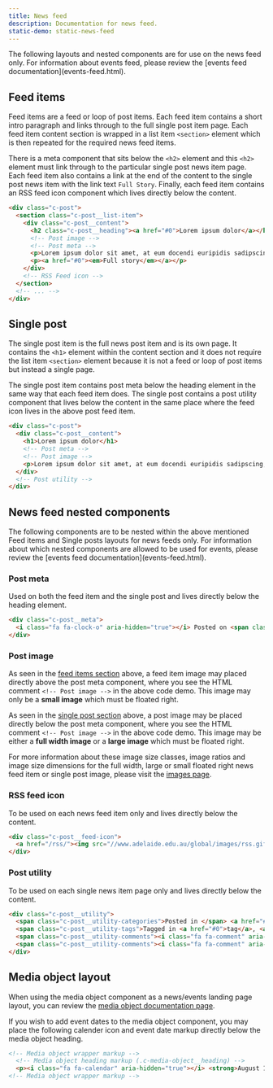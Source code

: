 ```yaml
---
title: News feed
description: Documentation for news feed.
static-demo: static-news-feed
---
```


<div class="primary callout">
<p>The following layouts and nested components are for use on the news feed only. For information about events feed, please review the [events feed documentation](events-feed.html).</p>
</div>

## Feed items

Feed items are a feed or loop of post items. Each feed item contains a short intro paragraph and links through to the full single post item page. Each feed item content section is wrapped in a list item `<section>` element which is then repeated for the required news feed items. 

There is a meta component that sits below the `<h2>` element and this `<h2>` element must link through to the particular single post news item page. Each feed item also contains a link at the end of the content to the single post news item with the link text `Full Story`. Finally, each feed item contains an RSS feed icon component which lives directly below the content.

```html
<div class="c-post">
  <section class="c-post__list-item">
    <div class="c-post__content">
      <h2 class="c-post__heading"><a href="#0">Lorem ipsum dolor</a></h2>
      <!-- Post image -->
      <!-- Post meta -->
      <p>Lorem ipsum dolor sit amet, at eum docendi euripidis sadipscing, dignissim conceptam percipitur nam an, mel te natum illum veritus. Et usu euismod nominati, cu meis habemus laboramus has, est veritus signiferumque ea. Ne ius stet nostro aeterno, facilis albucius definitionem ut mea.</p>
      <p><a href="#0"><em>Full story</em></a></p>
    </div>
    <!-- RSS Feed icon -->
  </section>
  <!-- ... -->
</div>
```

## Single post

The single post item is the full news post item and is its own page. It contains the `<h1>` element within the content section and it does not require the list item `<section>` element because it is not a feed or loop of post items but instead a single page.
 
The single post item contains post meta below the heading element in the same way that each feed item does. The single post contains a post utility component that lives below the content in the same place where the feed icon lives in the above post feed item.

```html
<div class="c-post">
  <div class="c-post__content">
    <h1>Lorem ipsum dolor</h1>
    <!-- Post meta -->
    <!-- Post image -->
    <p>Lorem ipsum dolor sit amet, at eum docendi euripidis sadipscing, dignissim conceptam percipitur nam an, mel te natum illum veritus.</p>
  </div>
  <!-- Post utility -->
</div>
```

## News feed nested components

<div class="primary callout">
<p>The following components are to be nested within the above mentioned Feed items and Single posts layouts for news feeds only. For information about which nested components are allowed to be used for events, please review the [events feed documentation](events-feed.html).</p>
</div>

### Post meta

Used on both the feed item and the single post and lives directly below the heading element.

```html
<div class="c-post__meta">
  <i class="fa fa-clock-o" aria-hidden="true"></i> Posted on <span class="c-post__meta-date"><a href="#0">December 9 2016</a></span> by <span class="c-post__meta-author"><a href="#0">Author Name</a></span>
</div>
```

### Post image

As seen in the [feed items section](#feed-items) above, a feed item image may placed directly above the post meta component, where you see the HTML comment `<!-- Post image -->` in the above code demo. This image may only be a **small image** which must be floated right.

As seen in the [single post section](#single-post) above, a post image may be placed directly below the post meta component, where you see the HTML comment  `<!-- Post image -->` in the above code demo. This image may be either a **full width image** or a **large image** which must be floated right.

For more information about these image size classes, image ratios and image size dimensions for the full width, large or small floated right news feed item or single post image, please visit the [images page](images.html).

### RSS feed icon

To be used on each news feed item only and lives directly below the content.

```html
<div class="c-post__feed-icon">
  <a href="/rss/"><img src="//www.adelaide.edu.au/global/images/rss.gif" alt="RSS News Feed" width="44" height="16" border="0" title="RSS News Feed"></a>
</div>
```

### Post utility

To be used on each single news item page only and lives directly below the content.

```html
<div class="c-post__utility">
  <span class="c-post__utility-categories">Posted in </span> <a href="#0">Category</a>, <a href="#0">Category</a> |
  <span class="c-post__utility-tags">Tagged in <a href="#0">tag</a>, <a href="#0">tag</a>, <a href="#0">tag</a></span>
  <span class="c-post__utility-comments"><i class="fa fa-comment" aria-hidden="true"></i> Comments off<span class="c-post--hidden"> on Post Title goes here</span></span>
  <span class="c-post__utility-comments"><i class="fa fa-comment" aria-hidden="true"></i> <a href="#0">Leave a comment<span class="c-post--hidden"> on Post Title goes here</span></a></span>
</div>
```

## Media object layout

When using the media object component as a news/events landing page layout, you can review the [media object documentation page](media-object.html).

If you wish to add event dates to the media object component, you may place the following calender icon and event date markup directly below the media object heading.

```html
<!-- Media object wrapper markup -->
  <!-- Media object heading markup (.c-media-object__heading) -->
  <p><i class="fa fa-calendar" aria-hidden="true"></i> <strong>August 14, 5.30pm</strong></p>
<!-- Media object wrapper markup -->
```
